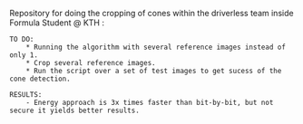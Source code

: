 Repository for doing the cropping of cones within the driverless team inside Formula Student @ KTH :

	TO DO:
		* Running the algorithm with several reference images instead of only 1.													            
		* Crop several reference images.																                               
		* Run the script over a set of test images to get sucess of the cone detection.			

 	RESULTS:
		- Energy approach is 3x times faster than bit-by-bit, but not secure it yields better results.	
